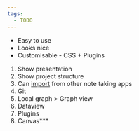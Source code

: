```yaml
---
tags:
  - TODO
---
```


- Easy to use
- Looks nice
- Customisable - CSS + Plugins

1. Show presentation
2. Show project structure
3. Can [import](https://help.obsidian.md/import) from other note taking apps
4. Git
5. Local graph > Graph view
6. Dataview
7. Plugins
8. Canvas***